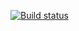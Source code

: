 [![Build status](https://ci.appveyor.com/api/projects/status/twevv2qu74fk4ss6/branch/main?svg=true)](https://ci.appveyor.com/project/Natysun07/card-delivery/branch/main)
